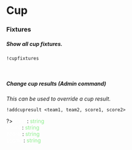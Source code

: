 # Cup

### Fixtures
##### Show all cup fixtures.

    !cupfixtures

<br>

##### Change cup results _(Admin command)_
_This can be used to override a cup result._

    !addcupresult <team1, team2, score1, score2>


?><span style="color:white">team1</span>: <span style="color:lightgreen">string</span><br>
<span style="color:white">team2</span>: <span style="color:lightgreen">string</span><br> 
<span style="color:white">score1</span>: <span style="color:lightgreen">string</span><br>
<span style="color:white">score2</span>: <span style="color:lightgreen">string</span>
